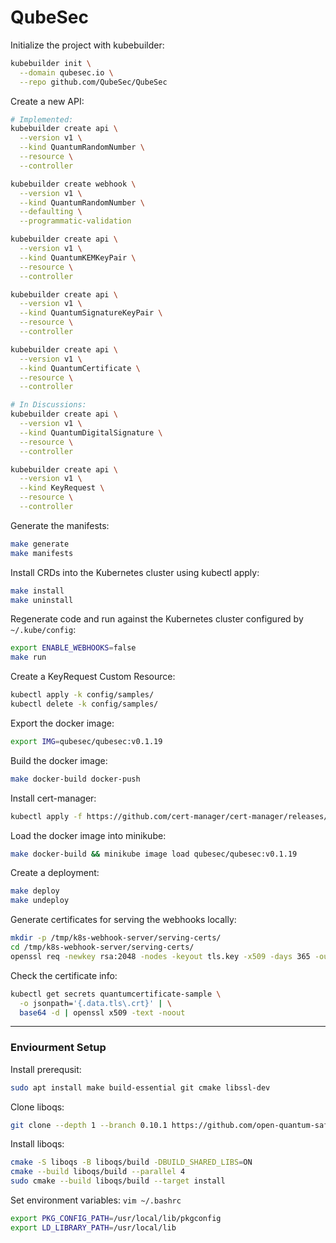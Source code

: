 # QubeSec

Initialize the project with kubebuilder:
```bash
kubebuilder init \
  --domain qubesec.io \
  --repo github.com/QubeSec/QubeSec
```

Create a new API:
```bash
# Implemented:
kubebuilder create api \
  --version v1 \
  --kind QuantumRandomNumber \
  --resource \
  --controller

kubebuilder create webhook \
  --version v1 \
  --kind QuantumRandomNumber \
  --defaulting \
  --programmatic-validation

kubebuilder create api \
  --version v1 \
  --kind QuantumKEMKeyPair \
  --resource \
  --controller

kubebuilder create api \
  --version v1 \
  --kind QuantumSignatureKeyPair \
  --resource \
  --controller

kubebuilder create api \
  --version v1 \
  --kind QuantumCertificate \
  --resource \
  --controller

# In Discussions:
kubebuilder create api \
  --version v1 \
  --kind QuantumDigitalSignature \
  --resource \
  --controller

kubebuilder create api \
  --version v1 \
  --kind KeyRequest \
  --resource \
  --controller
```

Generate the manifests:
```bash
make generate
make manifests
```

Install CRDs into the Kubernetes cluster using kubectl apply:
```bash
make install
make uninstall
```

Regenerate code and run against the Kubernetes cluster configured by `~/.kube/config`:
```bash
export ENABLE_WEBHOOKS=false
make run
```

Create a KeyRequest Custom Resource:
```bash
kubectl apply -k config/samples/
kubectl delete -k config/samples/
```

Export the docker image:
```bash
export IMG=qubesec/qubesec:v0.1.19
```

Build the docker image:
```bash
make docker-build docker-push
```

Install cert-manager:
```bash
kubectl apply -f https://github.com/cert-manager/cert-manager/releases/download/v1.15.3/cert-manager.yaml
```

Load the docker image into minikube:
```bash
make docker-build && minikube image load qubesec/qubesec:v0.1.19
```

Create a deployment:
```bash
make deploy
make undeploy
```

Generate certificates for serving the webhooks locally:
```bash
mkdir -p /tmp/k8s-webhook-server/serving-certs/
cd /tmp/k8s-webhook-server/serving-certs/
openssl req -newkey rsa:2048 -nodes -keyout tls.key -x509 -days 365 -out tls.crt
```

Check the certificate info:
```bash
kubectl get secrets quantumcertificate-sample \
  -o jsonpath='{.data.tls\.crt}' | \
  base64 -d | openssl x509 -text -noout
```

---

### Enviourment Setup

Install prerequsit:
```bash
sudo apt install make build-essential git cmake libssl-dev
```

Clone liboqs:
```bash
git clone --depth 1 --branch 0.10.1 https://github.com/open-quantum-safe/liboqs
```

Install liboqs:
```bash
cmake -S liboqs -B liboqs/build -DBUILD_SHARED_LIBS=ON
cmake --build liboqs/build --parallel 4
sudo cmake --build liboqs/build --target install
```

Set environment variables: `vim ~/.bashrc`
```bash
export PKG_CONFIG_PATH=/usr/local/lib/pkgconfig
export LD_LIBRARY_PATH=/usr/local/lib
```

